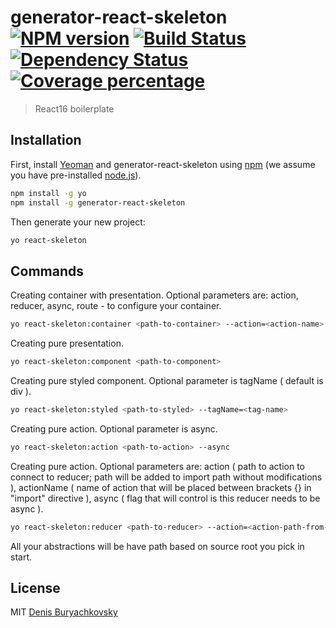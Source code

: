 # generator-react-skeleton [![NPM version][npm-image]][npm-url] [![Build Status][travis-image]][travis-url] [![Dependency Status][daviddm-image]][daviddm-url] [![Coverage percentage][coveralls-image]][coveralls-url]
> React16 boilerplate

## Installation

First, install [Yeoman](http://yeoman.io) and generator-react-skeleton using [npm](https://www.npmjs.com/) (we assume you have pre-installed [node.js](https://nodejs.org/)).

```bash
npm install -g yo
npm install -g generator-react-skeleton
```

Then generate your new project:

```bash
yo react-skeleton
```

## Commands

Creating container with presentation. Optional parameters are: action, reducer, async, route - to configure your container.
```bash
yo react-skeleton:container <path-to-container> --action=<action-name> --reducer=<reducer-name> --route=/<route>--async
```

Creating pure presentation.
```bash
yo react-skeleton:component <path-to-component>
```

Creating pure styled component. Optional parameter is tagName ( default is div ).
```bash
yo react-skeleton:styled <path-to-styled> --tagName=<tag-name>
```

Creating pure action. Optional parameter is async.
```bash
yo react-skeleton:action <path-to-action> --async
```

Creating pure action. Optional parameters are: action ( path to action to connect to reducer; path will be added to import path without modifications ),
actionName ( name of action that will be placed between brackets {} in "import" directive ), async ( flag that will control is this reducer needs to be async ).
```bash
yo react-skeleton:reducer <path-to-reducer> --action=<action-path-from-reducer-folder> --actionName=<action-name> --async
```

All your abstractions will be have path based on source root you pick in start.

## License

MIT [Denis Buryachkovsky](https://github.com/fiWhy)


[npm-image]: https://badge.fury.io/js/generator-react-skeleton.svg
[npm-url]: https://npmjs.org/package/generator-react-skeleton
[travis-image]: https://travis-ci.org//generator-react-skeleton.svg?branch=master
[travis-url]: https://travis-ci.org//generator-react-skeleton
[daviddm-image]: https://david-dm.org//generator-react-skeleton.svg?theme=shields.io
[daviddm-url]: https://david-dm.org//generator-react-skeleton
[coveralls-image]: https://coveralls.io/repos//generator-react-skeleton/badge.svg
[coveralls-url]: https://coveralls.io/r//generator-react-skeleton
